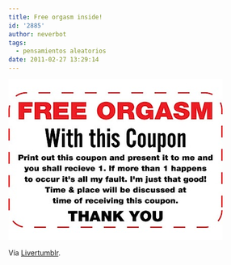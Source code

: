 ```yaml
---
title: Free orgasm inside!
id: '2885'
author: neverbot
tags:
  - pensamientos aleatorios
date: 2011-02-27 13:29:14
---
```


![201102271328.jpg](./free-orgasm-inside/201102271328.jpg)

Vía [Livertumblr](http://livercake.tumblr.com/post/2085989263/valido-solo-por-este-fin-de-semana).
